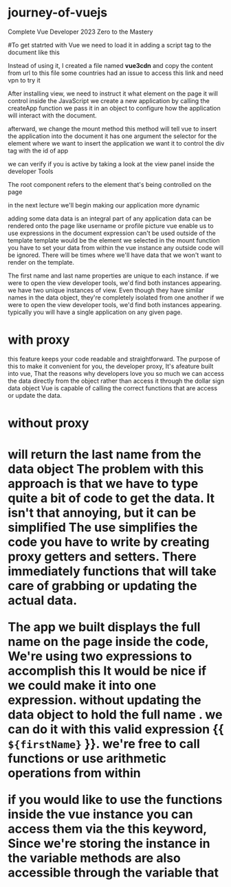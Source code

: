 # journey-of-vuejs
Complete Vue Developer 2023 Zero to the Mastery

#To get statrted with Vue
we need to load it in adding a script tag to the document
like this     
<script src="https://unpkg.com/vue@3/dist/vue.global.js"></script>
Instead of using it, I created a file named <b>vue3cdn</b> and copy the content from url to 
this file some countries had an issue to access this link and need vpn to try it  

After installing view, we need to instruct it what element on the page it will control inside the JavaScript
we create a new application by calling the createApp function 
we pass it in an object to configure how the application will interact with the document.

afterward, we change the mount method 
this method will tell vue to insert the application into the document
it has one argument the selector for the element where we want to insert the application 
we want it to control the div tag with the id of app

we can verify if you is active by taking a look at the view panel inside the developer Tools

The root component refers to the element that's being controlled on the page

in the next lecture we'll begin making our application more dynamic

adding some data 
data is an integral part of any application
data can be rendered onto the page like username or profile picture
vue enable us to use expressions in the document
expression can't be used outside of the template
template would be the element we selected in the mount function 
you have to set your data from within the vue instance any outside code will be ignored.
There will be times where we'll have data that we won't want to render on the template.

The first name and last name properties are unique to each instance.
if we were to open the view developer tools, we'd find both instances appearing.
we have two unique instances of view. Even though they have similar names in the data object, they're completely isolated from one another
if we were to open the view developer tools, we'd find both instances appearing.
typically you will have a single application on any given page.

<h1>with proxy</h1>
    this feature keeps your code readable and straightforward.
    The purpose of this to make it convenient for you, the developer proxy, It's afeature built into vue, That the reasons why developers love you so much 
    we can access the data directly from the object rather than access it through the dollar sign data object Vue is capable of calling the correct functions that are access or update the data.

<h1>without proxy<h1>
    will return the last name from the data object
    The problem with this approach is that we have to type quite a bit of code to get the data. It isn't that annoying, but it can be simplified
    The use simplifies the code you have to write by creating proxy getters and setters.
    There immediately functions that will take care of grabbing or updating the actual data.

The app we built displays the full name on the page inside the code, We're using two expressions to accomplish this It would be nice if we could make it into one expression. without updating the data object to hold the full name .
we can do it with this valid expression {{ `${firstName}` }}. we're free to call functions or use arithmetic operations from within 

if you would like to use the functions inside the vue instance you can access them via the this keyword, Since we're storing the instance in the variable methods are also accessible through the variable that
